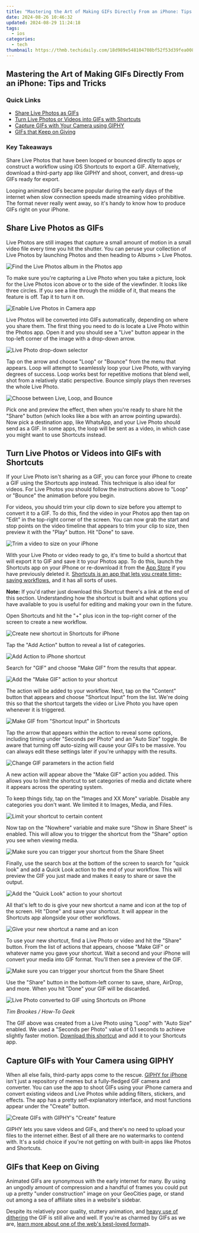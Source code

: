```yaml
---
title: "Mastering the Art of Making GIFs Directly From an iPhone: Tips and Tricks"
date: 2024-08-26 10:46:32
updated: 2024-08-29 11:24:18
tags:
  - ios
categories:
  - tech
thumbnail: https://thmb.techidaily.com/18d989e548104708bf52f53d39fea00818139641241145ab7026454dd288c9b9.jpg
---
```


## Mastering the Art of Making GIFs Directly From an iPhone: Tips and Tricks

### Quick Links

* [Share Live Photos as GIFs](https://article-posts.techidaily.com/new-in-2024-streamlining-the-update-process-for-accurate-tiktok-age-details/)
* [Turn Live Photos or Videos into GIFs with Shortcuts](https://activate-lock.techidaily.com/how-to-bypass-activation-lock-from-apple-iphone-15-or-ipad-by-drfone-ios/)
* [Capture GIFs with Your Camera using GIPHY](https://ai-vdieo-software.techidaily.com/full-guide-how-to-add-a-skin-smoother-effect-with-final-cut-pro/)
* [GIFs that Keep on Giving](https://easy-unlock-android.techidaily.com/unlock-your-realme-12-pro-5gs-potential-the-top-20-lock-screen-apps-you-need-to-try-by-drfone-android/)

### Key Takeaways

 Share Live Photos that have been looped or bounced directly to apps or construct a workflow using iOS Shortcuts to export a GIF. Alternatively, download a third-party app like GIPHY and shoot, convert, and dress-up GIFs ready for export.

 Looping animated GIFs became popular during the early days of the internet when slow connection speeds made streaming video prohibitive. The format never really went away, so it's handy to know how to produce GIFs right on your iPhone.

##  Share Live Photos as GIFs

 Live Photos are still images that capture a small amount of motion in a small video file every time you hit the shutter. You can peruse your collection of Live Photos by launching Photos and then heading to Albums > Live Photos.

![Find the Live Photos album in the Photos app](https://static1.howtogeekimages.com/wordpress/wp-content/uploads/2023/06/live_photos_album.jpg) 

 To make sure you're capturing a Live Photo when you take a picture, look for the Live Photos icon above or to the side of the viewfinder. It looks like three circles. If you see a line through the middle of it, that means the feature is off. Tap it to turn it on.

![Enable Live Photos in Camera app](https://static1.howtogeekimages.com/wordpress/wp-content/uploads/2023/06/live_photo_camera.jpg) 

 Live Photos will be converted into GIFs automatically, depending on where you share them. The first thing you need to do is locate a Live Photo within the Photos app. Open it and you should see a "Live" button appear in the top-left corner of the image with a drop-down arrow.

![Live Photo drop-down selector](https://static1.howtogeekimages.com/wordpress/wp-content/uploads/2023/06/live_photo_button.jpg) 

 Tap on the arrow and choose "Loop" or "Bounce" from the menu that appears. Loop will attempt to seamlessly loop your Live Photo, with varying degrees of success. Loop works best for repetitive motions that blend well, shot from a relatively static perspective. Bounce simply plays then reverses the whole Live Photo.

![Choose between Live, Loop, and Bounce](https://static1.howtogeekimages.com/wordpress/wp-content/uploads/2023/06/live_loop_bounce.jpg) 

 Pick one and preview the effect, then when you're ready to share hit the "Share" button (which looks like a box with an arrow pointing upwards). Now pick a destination app, like WhatsApp, and your Live Photo should send as a GIF. In some apps, the loop will be sent as a video, in which case you might want to use Shortcuts instead.

##  Turn Live Photos or Videos into GIFs with Shortcuts

 If your Live Photo isn't sharing as a GIF, you can force your iPhone to create a GIF using the Shortcuts app instead. This technique is also ideal for videos. For Live Photos you should follow the instructions above to "Loop" or "Bounce" the animation before you begin.

 For videos, you should trim your clip down to size before you attempt to convert it to a GIF. To do this, find the video in your Photos app then tap on "Edit" in the top-right corner of the screen. You can now grab the start and stop points on the video timeline that appears to trim your clip to size, then preview it with the "Play" button. Hit "Done" to save.

![Trim a video to size on your iPhone](https://static1.howtogeekimages.com/wordpress/wp-content/uploads/2023/06/trim_video.jpg) 

 With your Live Photo or video ready to go, it's time to build a shortcut that will export it to GIF and save it to your Photos app. To do this, launch the Shortcuts app on your iPhone or re-download it from the [App Store](https://apps.apple.com/au/app/shortcuts/id915249334) if you have previously deleted it. [Shortcuts is an app that lets you create time-saving workflows](https://buynow-help.techidaily.com/expert-review-how-the-new-apple-iphone-12-sets-the-bar-higher-than-ever/), and it has all sorts of uses.

**Note:** If you'd rather just download this Shortcut there's a link at the end of this section. Understanding how the shortcut is built and what options you have available to you is useful for editing and making your own in the future.

 Open Shortcuts and hit the "+" plus icon in the top-right corner of the screen to create a new workflow.

![Create new shortcut in Shortcuts for iPhone](https://static1.howtogeekimages.com/wordpress/wp-content/uploads/2023/06/shortcuts_new.jpg) 

 Tap the "Add Action" button to reveal a list of categories.

![Add Action to iPhone shortcut](https://static1.howtogeekimages.com/wordpress/wp-content/uploads/2023/06/add_action.jpg) 

 Search for "GIF" and choose "Make GIF" from the results that appear.

![Add the "Make GIF" action to your shortcut](https://static1.howtogeekimages.com/wordpress/wp-content/uploads/2023/06/search_gif.jpg) 

 The action will be added to your workflow. Next, tap on the "Content" button that appears and choose "Shortcut Input" from the list. We're doing this so that the shortcut targets the video or Live Photo you have open whenever it is triggered.

![Make GIF from "Shortcut Input" in Shortcuts](https://static1.howtogeekimages.com/wordpress/wp-content/uploads/2023/06/shortcut_input.jpg) 

 Tap the arrow that appears within the action to reveal some options, including timing under "Seconds per Photo" and an "Auto Size" toggle. Be aware that turning off auto-sizing will cause your GIFs to be massive. You can always edit these settings later if you're unhappy with the results.

![Change GIF parameters in the action field](https://static1.howtogeekimages.com/wordpress/wp-content/uploads/2023/06/gif_settings.jpg) 

 A new action will appear above the "Make GIF" action you added. This allows you to limit the shortcut to set categories of media and dictate where it appears across the operating system.

 To keep things tidy, tap on the "Images and XX More" variable. Disable any categories you don't want. We limited it to Images, Media, and Files.

![Limit your shortcut to certain content](https://static1.howtogeekimages.com/wordpress/wp-content/uploads/2023/06/images_media_files.jpg) 

 Now tap on the "Nowhere" variable and make sure "Show in Share Sheet" is enabled. This will allow you to trigger the shortcut from the "Share" option you see when viewing media.

![Make sure you can trigger your shortcut from the Share Sheet](https://static1.howtogeekimages.com/wordpress/wp-content/uploads/2023/06/share_sheet.jpg) 

 Finally, use the search box at the bottom of the screen to search for "quick look" and add a Quick Look action to the end of your workflow. This will preview the GIF you just made and makes it easy to share or save the output.

![Add the "Quick Look" action to your shortcut](https://static1.howtogeekimages.com/wordpress/wp-content/uploads/2023/06/add_quick_look.jpg) 

 All that's left to do is give your new shortcut a name and icon at the top of the screen. Hit "Done" and save your shortcut. It will appear in the Shortcuts app alongside your other workflows.

![Give your new shortcut a name and an icon](https://static1.howtogeekimages.com/wordpress/wp-content/uploads/2023/06/name_shortcut.jpg) 

 To use your new shortcut, find a Live Photo or video and hit the "Share" button. From the list of actions that appears, choose "Make GIF" or whatever name you gave your shortcut. Wait a second and your iPhone will convert your media into GIF format. You'll then see a preview of the GIF.

![Make sure you can trigger your shortcut from the Share Sheet](https://static1.howtogeekimages.com/wordpress/wp-content/uploads/2023/06/share_sheet.jpg) 

 Use the "Share" button in the bottom-left corner to save, share, AirDrop, and more. When you hit "Done" your GIF will be discarded.

![Live Photo converted to GIF using Shortcuts on iPhone](https://static1.howtogeekimages.com/wordpress/wp-content/uploads/2023/06/IMG_0076.gif) 

_Tim Brookes / How-To Geek_

 The GIF above was created from a Live Photo using "Loop" with "Auto Size" enabled. We used a "Seconds per Photo" value of 0.1 seconds to achieve slightly faster motion. [Download this shortcut](https://www.icloud.com/shortcuts/2fef5aa70c9d4974a36c8405720953ee) and add it to your Shortcuts app.

##  Capture GIFs with Your Camera using GIPHY

 When all else fails, third-party apps come to the rescue. [GIPHY for iPhone](https://apps.apple.com/us/app/giphy-the-gif-search-engine/id974748812) isn't just a repository of memes but a fully-fledged GIF camera and converter. You can use the app to shoot GIFs using your iPhone camera and convert existing videos and Live Photos while adding filters, stickers, and effects. The app has a pretty self-explanatory interface, and most functions appear under the "Create" button.

![Create GIFs with GIPHY's "Create" feature](https://static1.howtogeekimages.com/wordpress/wp-content/uploads/2023/06/giphy_create.jpg) 

 GIPHY lets you save videos and GIFs, and there's no need to upload your files to the internet either. Best of all there are no watermarks to contend with. It's a solid choice if you're not getting on with built-in apps like Photos and Shortcuts.

##  GIFs that Keep on Giving

 Animated GIFs are synonymous with the early internet for many. By using an ungodly amount of compression and a handful of frames you could put up a pretty "under construction" image on your GeoCities page, or stand out among a sea of affiliate sites in a website's sidebar.

 Despite its relatively poor quality, stuttery animation, and [heavy use of dithering](https://android-pokemon-go.techidaily.com/in-2024-detailed-guide-of-ispoofer-for-pogo-installation-on-oppo-reno-8t-drfone-by-drfone-virtual-android/) the GIF is still alive and well. If you're as charmed by GIFs as we are, [learn more about one of the web's best-loved format](https://article-helps.techidaily.com/comprehensive-lookup-experience-the-world-in-virtual-reality/)s.

<ins class="adsbygoogle"
     style="display:block"
     data-ad-format="autorelaxed"
     data-ad-client="ca-pub-7571918770474297"
     data-ad-slot="1223367746"></ins>



<ins class="adsbygoogle"
     style="display:block"
     data-ad-client="ca-pub-7571918770474297"
     data-ad-slot="8358498916"
     data-ad-format="auto"
     data-full-width-responsive="true"></ins>
